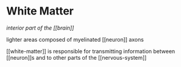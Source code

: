 # White Matter

_interior part of the [[brain]]_

lighter areas composed of myelinated [[neuron]] axons

[[white-matter]] is responsible for transmitting information between [[neuron]]s and to other parts of the [[nervous-system]]
